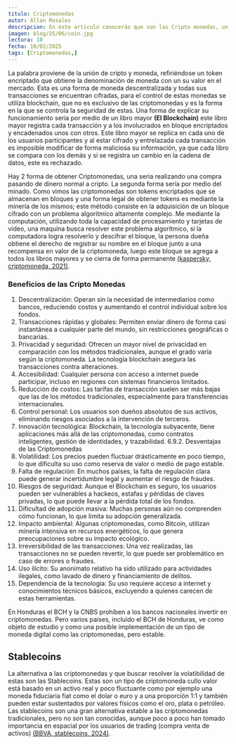 ```yaml
---
titulo: Criptomonedas
autor: Allan Rosales
descripcion: En este articulo conocerás que son las Cripto monedas, un tema que poco a poco a ganado cada vez más relevancia en todo el mundo.
imagen: blog/25/06/coin.jpg
lectura: 10
fecha: 10/02/2025
tags: [Criptomonedas,]
---
```


La palabra proviene de la unión de cripto y moneda, refiriéndose un token encriptado que obtiene la denominación de moneda con un su valor en el mercado. Esta es una forma de moneda descentralizada y todas sus transacciones se encuentran cifradas, para el control de estas monedas se utiliza blockchain, que no es exclusivo de las criptomonedas y es la forma en la que se controla la seguridad de estas. Una forma de explicar su funcionamiento seria por medio de un libro mayor **(El Blockchain)** este libro mayor registra cada transacción y a los involucrados en bloque encriptados y encadenados unos con otros. Este libro mayor se replica en cada uno de los usuarios participantes y al estar cifrado y entrelazada cada transacción es imposible modificar de forma maliciosa su información, ya que cada libro se compara con los demás y si se registra un cambio en la cadena de datos, este es rechazado.

Hay 2 forma de obtener Criptomonedas, una seria realizando una compra pasando de dinero normal a cripto. La segunda forma sería por medio del minado. Como vimos las criptomonedas son tokens encriptados que se almacenan en bloques y una forma legal de obtener tokens es mediante la minería de los mismos; este método consiste en la adquisición de un bloque cifrado con un problema algorítmico altamente complejo. Me mediante la computación, utilizando toda la capacidad de procesamiento y tarjetas de video, una maquina busca resolver este problema algorítmico, si la computadora logra resolverlo y descifrar el bloque, la persona dueña obtiene el derecho de registrar su nombre en el bloque junto a una recompensa en valor de la criptomoneda, luego este bloque se agrega a todos los libros mayores y se cierra de forma permanente [(kaspersky, criptomoneda, 2021)](https://latam.kaspersky.com/resource-center/definitions/what-is-cryptocurrency?srsltid=AfmBOoowfccIdj7xjczb1Qu2csb8IM2iRTxLBh3b_nUnjbHC1JTsJQNl).

###	Beneficios de las Cripto Monedas
1.	Descentralización: Operan sin la necesidad de intermediarios como bancos, reduciendo costos y aumentando el control individual sobre los fondos.
2.	Transacciones rápidas y globales: Permiten enviar dinero de forma casi instantánea a cualquier parte del mundo, sin restricciones geográficas o bancarias.
3.	Privacidad y seguridad: Ofrecen un mayor nivel de privacidad en comparación con los métodos tradicionales, aunque el grado varía según la criptomoneda. La tecnología blockchain asegura las transacciones contra alteraciones.
4.	Accesibilidad: Cualquier persona con acceso a internet puede participar, incluso en regiones con sistemas financieros limitados.
5.	Reducción de costos: Las tarifas de transacción suelen ser más bajas que las de los métodos tradicionales, especialmente para transferencias internacionales.
6.	Control personal: Los usuarios son dueños absolutos de sus activos, eliminando riesgos asociados a la intervención de terceros.
7.	Innovación tecnológica: Blockchain, la tecnología subyacente, tiene aplicaciones más allá de las criptomonedas, como contratos inteligentes, gestión de identidades, y trazabilidad.
6.9.2.	Desventajas de las Criptomonedas
1.	Volatilidad: Los precios pueden fluctuar drásticamente en poco tiempo, lo que dificulta su uso como reserva de valor o medio de pago estable.
2.	Falta de regulación: En muchos países, la falta de regulación clara puede generar incertidumbre legal y aumentar el riesgo de fraudes.
3.	Riesgos de seguridad: Aunque el Blockchain es seguro, los usuarios pueden ser vulnerables a hackeos, estafas y pérdidas de claves privadas, lo que puede llevar a la pérdida total de los fondos.
4.	Dificultad de adopción masiva: Muchas personas aún no comprenden cómo funcionan, lo que limita su adopción generalizada.
5.	Impacto ambiental: Algunas criptomonedas, como Bitcoin, utilizan minería intensiva en recursos energéticos, lo que genera preocupaciones sobre su impacto ecológico.
6.	Irreversibilidad de las transacciones: Una vez realizadas, las transacciones no se pueden revertir, lo que puede ser problemático en caso de errores o fraudes.
7.	Uso ilícito: Su anonimato relativo ha sido utilizado para actividades ilegales, como lavado de dinero y financiamiento de delitos.
8.	Dependencia de la tecnología: Su uso requiere acceso a internet y conocimientos técnicos básicos, excluyendo a quienes carecen de estas herramientas.

En Honduras el BCH y la CNBS prohíben a los bancos nacionales invertir en criptomonedas. Pero varios países, incluido el BCH de Honduras, ve como objeto de estudio y como una posible implementación de un tipo de moneda digital como las criptomonedas, pero estable.

##	Stablecoins

La alternativa a las criptomonedas y que buscar resolver la volatibilidad de estas son las Stablecoins. Estas son un tipo de criptomoneda cullo valor está basado en un activo real y poco fluctuante como por ejemplo una moneda fiduciaria fiat como el dolar o euro y a una proporción 1:1 y también pueden estar sustentados por valores físicos como el oro, plata o petróleo.
Las stablecoins son una gran alternativa estable a las criptomonedas tradicionales, pero no son tan conocidas, aunque poco a poco han tomado importancia en espacial por los usuarios de trading (compra venta de activos)  [(BBVA, stablecoins, 2024)](https://www.bbva.com/es/innovacion/que-son-las-stablecoins-y-para-que-sirven/).
